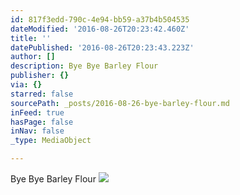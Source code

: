 ```yaml
---
id: 817f3edd-790c-4e94-bb59-a37b4b504535
dateModified: '2016-08-26T20:23:42.460Z'
title: ''
datePublished: '2016-08-26T20:23:43.223Z'
author: []
description: Bye Bye Barley Flour
publisher: {}
via: {}
starred: false
sourcePath: _posts/2016-08-26-bye-barley-flour.md
inFeed: true
hasPage: false
inNav: false
_type: MediaObject

---
```

Bye Bye Barley Flour
![](https://the-grid-user-content.s3-us-west-2.amazonaws.com/688c0e40-57e0-49be-8008-c1eb43faca53.jpg)